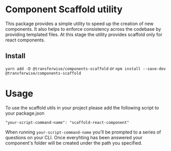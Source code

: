 # Component Scaffold utility

This package provides a simple utility to speed up the creation of new components. It also helps to enforce consistency across the codebase by providing templated files. At this stage the utility provides scaffold only for react components.

## Install

`yarn add -D @transferwise/components-scaffold`
or
`npm install --save-dev @transferwise/components-scaffold`

# Usage

To use the scaffold utils in your project please add the following script to your package.json

`"your-script-command-name": "scaffold-react-component"`

When running `your-script-command-name` you'll be prompted to a series of questions on your CLI. Once everyhting has been answered your component's folder will be created under the path you specified.
